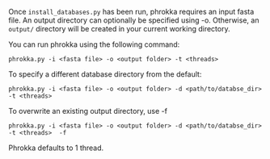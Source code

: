 Once `install_databases.py` has been run, phrokka requires an input fasta file. An output directory can optionally be specified using -o. Otherwise, an `output/` directory will be created in your current working directory.

You can run phrokka using the following command:

`phrokka.py -i <fasta file> -o <output folder> -t <threads>`

To specify a different database directory from the default:

`phrokka.py -i <fasta file> -o <output folder> -d <path/to/databse_dir> -t <threads> `

To overwrite an existing output directory, use -f

`phrokka.py -i <fasta file> -o <output folder> -d <path/to/databse_dir> -t <threads>  -f`

Phrokka defaults to 1 thread.
